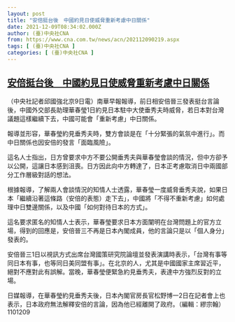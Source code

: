 ```yaml
---
layout: post
title: "安倍挺台後　中國約見日使威脅重新考慮中日關係"
date: 2021-12-09T08:34:02.000Z
author: (臺)中央社CNA
from: https://www.cna.com.tw/news/acn/202112090219.aspx
tags: [ (臺)中央社CNA ]
categories: [ (臺)中央社CNA ]
---
```

<!--1639038842000-->
[安倍挺台後　中國約見日使威脅重新考慮中日關係](https://www.cna.com.tw/news/acn/202112090219.aspx)
------

<div>
<div></div><div><p>（中央社記者邱國強北京9日電）南華早報報導，前日相安倍晉三發表挺台言論後，中國外交部長助理華春瑩1日約見日本駐中大使垂秀夫時威脅，若日本對台灣議題這樣繼續下去，中國可能會「重新考慮」中日關係。</p><p>報導並形容，華春瑩約見垂秀夫時，雙方會談是在「十分緊張的氣氛中進行」。而中日關係也因安倍的發言「面臨風險」。</p><p>這名人士指出，日方曾要求中方不要公開垂秀夫與華春瑩會談的情況，但中方卻予以公開，這讓日本感到沮喪。日方因此向中方轉達了，日本正考慮取消日中兩國部分工作層級對話的想法。</p><p>根據報導，了解兩人會談情況的知情人士透露，華春瑩一度威脅垂秀夫說，如果日本「繼續沿著這條路（安倍的表態）走下去」，中國將「不得不重新考慮」如何處理中日雙邊關係，以及中國「如何對待日本的方式」。</p><p>這名要求匿名的知情人士表示，華春瑩要求日本方面闡明在台灣問題上的官方立場，得到的回應是，安倍晉三不再是日本內閣成員，他的言論只是以「個人身分」發表的。</p><p>安倍晉三1日以視訊方式出席台灣國策研究院論壇並發表演講時表示，「台灣有事等同日本有事，也等同日美同盟有事」。在北京的人，尤其是中國國家主席習近平，絕對不應對此有誤解。當晚，華春瑩便緊急約見垂秀夫，表達中方強烈反對的立場。</p><p>日媒報導，在華春瑩約見垂秀夫後，日本內閣官房長官松野博一2日在記者會上也表示，日本政府無法解釋安倍的言論，因為他已經離開了政府。（編輯：繆宗翰）1101209</p></div>
</div>
